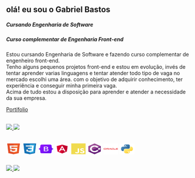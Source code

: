 ## olá! eu sou o Gabriel Bastos

#####  Cursando Engenharia de Software
##### Curso complementar de Engenharia Front-end
<p>Estou cursando Engenharia de Software e fazendo curso complementar de engenheiro front-end.<br>
Tenho alguns pequenos projetos front-end e estou em evolução, invés de tentar aprender varias linguagens e tentar atender todo tipo de vaga no mercado escolhi uma área. com o objetivo de adquirir conhecimento, ter experiência e conseguir minha primeira vaga.<br>
Acima de tudo estou a disposição para aprender e atender a necessidade da sua empresa.</p>

 <a href="https://portifolio-nine-rouge.vercel.app/" target="_blank">Portífolio</a>


<br>
 <div>
 <a href="https://drive.google.com/file/d/1K3GQ52cnoZyuf_Yd-9kJmoQPv4CB6LCX/view" target="_blank">
  <img height="160em" src="https://github-readme-stats.vercel.app/api?username=devbastos&show_icons=true&theme=dark&include_all_commits=true&count_private=true">
 <img height="160em" src="https://github-readme-stats.vercel.app/api/top-langs/?username=devbastos&layout=compact&langs_count=7&theme=dark"></a>
</div>
 <br>
<div style="display: inline_block"><br>
  <img align="center" alt="Gael-HTML" height="30" width="40" src="https://raw.githubusercontent.com/devicons/devicon/master/icons/html5/html5-original.svg">
  <img align="center" alt="Gael-CSS" height="30" width="40" src="https://raw.githubusercontent.com/devicons/devicon/master/icons/css3/css3-original.svg">
  <img align="center" alt="Gael-CSS" height="30" width="40" src="https://raw.githubusercontent.com/devicons/devicon/master/icons/bootstrap/bootstrap-original.svg">
  <img align="center" alt="Gael-React" height="30" width="40" src="https://raw.githubusercontent.com/devicons/devicon/master/icons/angular/angular-original.svg">
  <img align="center" alt="Gael-Js" height="30" width="40" src="https://raw.githubusercontent.com/devicons/devicon/master/icons/javascript/javascript-plain.svg"> 
  <img align="center" alt="Gael-CSS" height="30" width="40" src="https://raw.githubusercontent.com/devicons/devicon/master/icons/csharp/csharp-original.svg"> 
  <img align="center" alt="Gael-CSS" height="30" width="40" src="https://raw.githubusercontent.com/devicons/devicon/master/icons/oracle/oracle-original.svg">
  <img align="center" alt="Gael-CSS" height="30" width="40" src="https://raw.githubusercontent.com/devicons/devicon/master/icons/python/python-original.svg">
</div>
  
  ##
 
<div> 
  <a href="https://www.instagram.com/gabriel.bast0s/" target="_blank"><img src="https://img.shields.io/badge/-Instagram-%23E4405F?style=for-the-badge&logo=instagram&logoColor=white" target="_blank"> </a>  
  <a href="https://www.linkedin.com/in/gabriel-bastos-barbosa-2315b71b9/" target="_blank"><img src="https://img.shields.io/badge/-LinkedIn-%230077B5?style=for-the-badge&logo=linkedin&logoColor=white" target="_blank"> </a> 
 
<!--   ![Snake animation](https://github.com/devbastos/devbastos/blob/output/github-contribution-grid-snake.svg) -->
 
</div>
